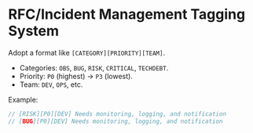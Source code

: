 # RFC/Incident Management Tagging System

Adopt a format like `[CATEGORY][PRIORITY][TEAM]`.

- Categories: `OBS`, `BUG`, `RISK`, `CRITICAL`, `TECHDEBT`.
- Priority: `P0` (highest) → `P3` (lowest).
- Team: `DEV`, `OPS`, etc.

Example:

```js
// [RISK][P0][DEV] Needs monitoring, logging, and notification
// [BUG][P0][DEV] Needs monitoring, logging, and notification
```

